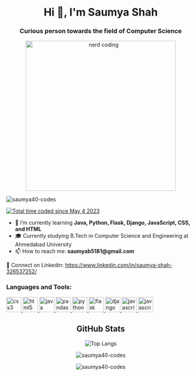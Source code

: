 <h1 align="center">Hi 👋, I'm Saumya Shah</h1>
<h3 align="center">Curious person towards the field of Computer Science</h3>

<div align="center">
  <img src="https://cdn.dribbble.com/users/1059583/screenshots/4171367/coding-freak.gif" width="400" alt="nerd coding" id="nerd">
</div>

<p align="left">
  <img src="https://komarev.com/ghpvc/?username=saumya40-codes&label=Profile%20views&color=0e75b6&style=flat" alt="saumya40-codes" />
</p>
<p align = "left">
 <a href="https://wakatime.com/@815bd657-1e55-46b5-8f92-b98ad55fc354"><img src="https://wakatime.com/badge/user/815bd657-1e55-46b5-8f92-b98ad55fc354.svg" alt="Total time coded since May 4 2023" /></a>
</p>

<ul align="left">
  <li>🌱 I’m currently learning <strong>Java, Python, Flask, Django, JavaScript, CSS, and HTML</strong></li>
  <li>🎓 Currently studying B.Tech in Computer Science and Engineering at Ahmedabad University</li>
  <li>📫 How to reach me: <strong>saumyab5181@gmail.com</strong></li>
</ul>

<p align="left">
  📄 Connect on Linkedin: <a href="https://www.linkedin.com/in/saumya-shah-326537252/">https://www.linkedin.com/in/saumya-shah-326537252/</a>
</p>

<h3 align="left">Languages and Tools:</h3>
<p align="left">
  <a href="https://www.w3schools.com/css/" target="_blank" rel="noreferrer">
    <img src="https://img.icons8.com/color/48/000000/css3.png" alt="css3" width="40" height="40"/>
  </a>
  <a href="https://www.w3.org/html/" target="_blank" rel="noreferrer">
    <img src="https://img.icons8.com/color/48/000000/html-5.png" alt="html5" width="40" height="40"/>
  </a>
  <a href="https://www.java.com" target="_blank" rel="noreferrer">
    <img src="https://img.icons8.com/color/48/000000/java-coffee-cup-logo--v1.png" alt="java" width="40" height="40"/>
  </a>
  <a href="https://pandas.pydata.org/" target="_blank" rel="noreferrer">
    <img src="https://img.icons8.com/color/48/000000/pandas.png" alt="pandas" width="40" height="40"/>
  </a>
  <a href="https://www.python.org" target="_blank" rel="noreferrer">
    <img src="https://img.icons8.com/color/48/000000/python.png" alt="python" width="40" height="40"/>
  </a>
  <a href="https://flask.palletsprojects.com/" target="_blank" rel="noreferrer">
    <img src="https://img.icons8.com/color/48/000000/flask.png" alt="flask" width="40" height="40"/>
  </a>
  <a href="https://www.djangoproject.com/" target="_blank" rel="noreferrer">
    <img src="https://img.icons8.com/color/48/000000/django.png" alt="django" width="40" height="40"/>
  </a>
  <a href="https://www.javascript.com/" target="_blank" rel="noreferrer">
    <img src="https://img.icons8.com/color/48/000000/javascript.png" alt="javascript" width="40" height="40"/>
  </a>
    <a href="https://www.mysql.com/" target="_blank" rel="noreferrer">
    <img src="https://img.icons8.com/color/48/000000/mysql.png" alt="javascript" width="40" height="40"/>
  </a>
</p>

<h2 align="center">GitHub Stats</h2>

<p align="center">
  <img src="https://github-readme-stats.vercel.app/api/top-langs/?username=saumya40-codes&theme=radical&hide=jupyter%20notebook" alt="Top Langs" />

<p align="center">
  <img src="https://github-readme-stats.vercel.app/api?username=saumya40-codes&show_icons=true&locale=en" alt="saumya40-codes" />
</p>

<p align="center">
  <img src="https://github-readme-streak-stats.herokuapp.com/?user=saumya40-codes" alt="saumya40-codes" />
</p>
